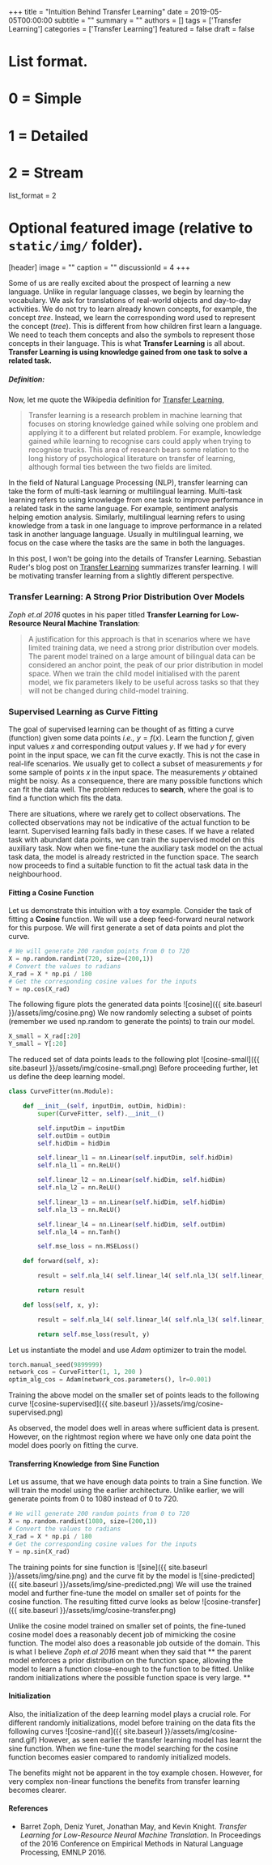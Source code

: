 +++
title = "Intuition Behind Transfer Learning"
date = 2019-05-05T00:00:00
subtitle = ""
summary = ""
authors = []
tags = ['Transfer Learning']
categories = ['Transfer Learning']
featured = false
draft = false

# List format.
# 0 = Simple
# 1 = Detailed
# 2 = Stream
list_format = 2

# Optional featured image (relative to `static/img/` folder).
[header]
image = ""
caption = ""
discussionId = 4
+++

Some of us are really excited about the prospect of learning a new language. Unlike in regular language classes, we begin by learning the vocabulary. We ask for translations of real-world objects and day-to-day activities. We do not try to learn already known concepts, for example, the concept _tree_. Instead, we learn the corresponding word used to represent the concept (_tree_). This is different from how children first learn a language. We need to teach them concepts and also the symbols to represent those concepts in their language. This is what **Transfer Learning** is all about.  **Transfer Learning is using knowledge gained from one task to solve a related task.**


##### Definition:
Now, let me quote the Wikipedia definition for [Transfer Learning](https://en.wikipedia.org/wiki/Transfer_learning),

> Transfer learning is a research problem in machine learning that focuses on storing knowledge gained while solving one problem and applying it to a different but related problem. For example, knowledge gained while learning to recognise cars could apply when trying to recognise trucks. This area of research bears some relation to the long history of psychological literature on transfer of learning, although formal ties between the two fields are limited.

In the field of Natural Language Processing (NLP), transfer learning can take the form of multi-task learning or multilingual learning. Multi-task learning refers to using knowledge from one task to improve performance in a related task in the same language. For example, sentiment analysis helping emotion analysis. Similarly, multilingual learning refers to using knowledge from a task in one language to improve performance in a related task in another language language. Usually in multilingual learning, we focus on the case where the tasks are the same in both the languages.

In this post, I won't be going into the details of Transfer Learning. Sebastian Ruder's blog post on [Transfer Learning](http://ruder.io/transfer-learning/) summarizes transfer learning. I will be motivating transfer learning from a slightly different perspective.

### Transfer Learning: A Strong Prior Distribution Over Models
_Zoph et.al 2016_ quotes in his paper titled **Transfer Learning for Low-Resource Neural Machine Translation**:

> A justification for this approach is that in scenarios where we have limited training data, we need a strong prior distribution over models. The parent model trained on a large amount of bilingual data can be considered an anchor point, the peak of our prior distribution in model space. When we train the child model initialised with the parent model, we fix parameters likely to be useful across tasks so that they will not be changed during child-model training.

### Supervised Learning as Curve Fitting
The goal of supervised learning can be thought of as fitting a curve (function) given some data points _i.e.,_ $y = f(x)$. Learn the function $f$, given input values $x$ and corresponding output values $y$. If we had $y$ for every point in the input space, we can fit the curve exactly. This is not the case in real-life scenarios. We usually get to collect a subset of measurements $y$ for some sample of points $x$ in the input space. The measurements $y$ obtained might be noisy. As a consequence, there are many possible functions which can fit the data well. The problem reduces to **search**, where the goal is to find a function which fits the data.

There are situations, where we rarely get to collect observations. The collected observations may not be indicative of the actual function to be learnt. Supervised learning fails badly in these cases. If we have a related task with abundant data points, we can train the supervised model on this auxiliary task. Now when we fine-tune the auxiliary task model on the actual task data, the model is already restricted in the function space. The search now proceeds to find a suitable function to fit the actual task data in the neighbourhood.

#### Fitting a Cosine Function
Let us demonstrate this intuition with a toy example. Consider the task of fitting a **Cosine** function. We will use a deep feed-forward neural network for this purpose. We will first generate a set of data points and plot the curve.


```python
# We will generate 200 random points from 0 to 720
X = np.random.randint(720, size=(200,1))
# Convert the values to radians
X_rad = X * np.pi / 180
# Get the corresponding cosine values for the inputs
Y = np.cos(X_rad)
```

The following figure plots the generated data points ![cosine]({{ site.baseurl }}/assets/img/cosine.png) We now randomly selecting a subset of points (remember we used np.random to generate the points) to train our model.
```python
X_small = X_rad[:20]
Y_small = Y[:20]
```

The reduced set of data points leads to the following plot ![cosine-small]({{ site.baseurl }}/assets/img/cosine-small.png) Before proceeding further, let us define the deep learning model.
```python
class CurveFitter(nn.Module):

	def __init__(self, inputDim, outDim, hidDim):
		super(CurveFitter, self).__init__()

		self.inputDim = inputDim
		self.outDim = outDim
		self.hidDim = hidDim

		self.linear_l1 = nn.Linear(self.inputDim, self.hidDim)
		self.nla_l1 = nn.ReLU()

		self.linear_l2 = nn.Linear(self.hidDim, self.hidDim)
		self.nla_l2 = nn.ReLU()

		self.linear_l3 = nn.Linear(self.hidDim, self.hidDim)
		self.nla_l3 = nn.ReLU()

		self.linear_l4 = nn.Linear(self.hidDim, self.outDim)
		self.nla_l4 = nn.Tanh()

		self.mse_loss = nn.MSELoss()

	def forward(self, x):

		result = self.nla_l4( self.linear_l4( self.nla_l3( self.linear_l3( self.nla_l2( self.linear_l2( self.nla_l1( self.linear_l1(x) ) ) ) ) ) ) )

		return result

	def loss(self, x, y):

		result = self.nla_l4( self.linear_l4( self.nla_l3( self.linear_l3( self.nla_l2( self.linear_l2( self.nla_l1( self.linear_l1(x) ) ) ) ) ) ) )

		return self.mse_loss(result, y)
```
Let us instantiate the model and use _Adam_ optimizer to train the model.

```python
torch.manual_seed(9899999)
network_cos = CurveFitter(1, 1, 200 )
optim_alg_cos = Adam(network_cos.parameters(), lr=0.001)
```
Training the above model on the smaller set of points leads to the following curve ![cosine-supervised]({{ site.baseurl }}/assets/img/cosine-supervised.png)

As observed, the model does well in areas where sufficient data is present. However, on the rightmost region where we have only one data point the model does poorly on fitting the curve.

#### Transferring Knowledge from Sine Function

Let us assume, that we have enough data points to train a Sine function. We will train the model using the earlier architecture. Unlike earlier, we will generate points from 0 to 1080 instead of 0 to 720.

```python
# We will generate 200 random points from 0 to 720
X = np.random.randint(1080, size=(200,1))
# Convert the values to radians
X_rad = X * np.pi / 180
# Get the corresponding cosine values for the inputs
Y = np.sin(X_rad)
```
The training points for sine function is ![sine]({{ site.baseurl }}/assets/img/sine.png) and the curve fit by the model is ![sine-predicted]({{ site.baseurl }}/assets/img/sine-predicted.png)
We will use the trained model and further fine-tune the model on smaller set of points for the cosine function. The resulting fitted curve looks as below ![cosine-transfer]({{ site.baseurl }}/assets/img/cosine-transfer.png)


Unlike the cosine model trained on smaller set of points, the fine-tuned cosine model does a reasonably decent job of mimicking the cosine function. The model also does a reasonable job outside of the domain. This is what I believe _Zoph et.al 2016_ meant when they said that ** the parent model enforces a prior distribution on the function space, allowing the model to learn a function close-enough to the function to be fitted. Unlike random initializations where the possible function space is very large. **

#### Initialization
Also, the initialization of the deep learning model plays a crucial role. For different randomly initializations, model before training on the data fits the following curves ![cosine-rand]({{ site.baseurl }}/assets/img/cosine-rand.gif) However, as seen earlier the transfer learning model has learnt the sine function. When we fine-tune the model searching for the cosine function becomes easier compared to randomly initialized models.


The benefits might not be apparent in the toy example chosen. However, for very complex non-linear functions the benefits from transfer learning becomes clearer.


#### References

* Barret Zoph, Deniz Yuret, Jonathan May, and Kevin Knight. _Transfer Learning for Low-Resource Neural Machine Translation_. In Proceedings of the 2016 Conference on Empirical Methods in Natural Language Processing, EMNLP 2016.
